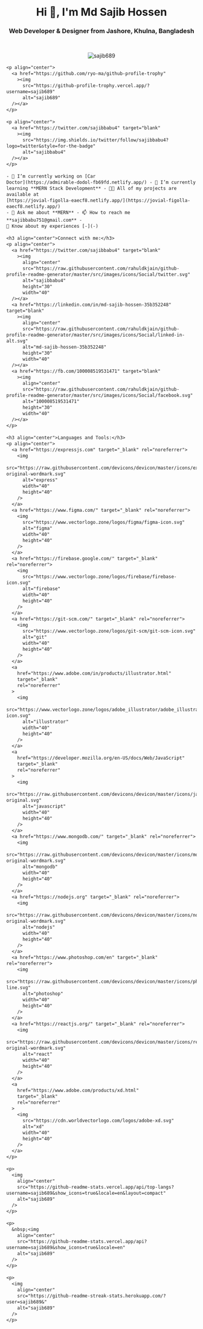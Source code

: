 <div align="center">
      <img
        src="https://www.optimalvirtualemployee.com/wp-content/uploads/2023/01/front-end-development.gif"
        alt=""
      />
    </div>
    <h1 align="center">Hi 👋, I'm Md Sajib Hossen</h1>
    <h3 align="center">
      Web Developer & Designer from Jashore, Khulna, Bangladesh
    </h3>
    <div align="center">
      <img
        width="500"
        src="https://cdn.dribbble.com/users/1162077/screenshots/3848914/programmer.gif"
        alt=""
      />
    </div>
    <p align="center">
      <img
        src="https://komarev.com/ghpvc/?username=sajib689&label=Profile%20views&color=0e75b6&style=flat"
        alt="sajib689"
      />
    </p>

    <p align="center">
      <a href="https://github.com/ryo-ma/github-profile-trophy"
        ><img
          src="https://github-profile-trophy.vercel.app/?username=sajib689"
          alt="sajib689"
      /></a>
    </p>

    <p align="center">
      <a href="https://twitter.com/sajibbabu4" target="blank"
        ><img
          src="https://img.shields.io/twitter/follow/sajibbabu4?logo=twitter&style=for-the-badge"
          alt="sajibbabu4"
      /></a>
    </p>

    - 🔭 I’m currently working on [Car
    Doctor](https://admirable-dodol-fb69fd.netlify.app/) - 🌱 I’m currently
    learning **MERN Stack Development** - 👨‍💻 All of my projects are available at
    [https://jovial-figolla-eaecf8.netlify.app/](https://jovial-figolla-eaecf8.netlify.app/)
    - 💬 Ask me about **MERN** - 📫 How to reach me **sajibbabu751@gmail.com** -
    📄 Know about my experiences [-](-)

    <h3 align="center">Connect with me:</h3>
    <p align="center">
      <a href="https://twitter.com/sajibbabu4" target="blank"
        ><img
          align="center"
          src="https://raw.githubusercontent.com/rahuldkjain/github-profile-readme-generator/master/src/images/icons/Social/twitter.svg"
          alt="sajibbabu4"
          height="30"
          width="40"
      /></a>
      <a href="https://linkedin.com/in/md-sajib-hossen-35b352248" target="blank"
        ><img
          align="center"
          src="https://raw.githubusercontent.com/rahuldkjain/github-profile-readme-generator/master/src/images/icons/Social/linked-in-alt.svg"
          alt="md-sajib-hossen-35b352248"
          height="30"
          width="40"
      /></a>
      <a href="https://fb.com/100008519531471" target="blank"
        ><img
          align="center"
          src="https://raw.githubusercontent.com/rahuldkjain/github-profile-readme-generator/master/src/images/icons/Social/facebook.svg"
          alt="100008519531471"
          height="30"
          width="40"
      /></a>
    </p>

    <h3 align="center">Languages and Tools:</h3>
    <p align="center">
      <a href="https://expressjs.com" target="_blank" rel="noreferrer">
        <img
          src="https://raw.githubusercontent.com/devicons/devicon/master/icons/express/express-original-wordmark.svg"
          alt="express"
          width="40"
          height="40"
        />
      </a>
      <a href="https://www.figma.com/" target="_blank" rel="noreferrer">
        <img
          src="https://www.vectorlogo.zone/logos/figma/figma-icon.svg"
          alt="figma"
          width="40"
          height="40"
        />
      </a>
      <a href="https://firebase.google.com/" target="_blank" rel="noreferrer">
        <img
          src="https://www.vectorlogo.zone/logos/firebase/firebase-icon.svg"
          alt="firebase"
          width="40"
          height="40"
        />
      </a>
      <a href="https://git-scm.com/" target="_blank" rel="noreferrer">
        <img
          src="https://www.vectorlogo.zone/logos/git-scm/git-scm-icon.svg"
          alt="git"
          width="40"
          height="40"
        />
      </a>
      <a
        href="https://www.adobe.com/in/products/illustrator.html"
        target="_blank"
        rel="noreferrer"
      >
        <img
          src="https://www.vectorlogo.zone/logos/adobe_illustrator/adobe_illustrator-icon.svg"
          alt="illustrator"
          width="40"
          height="40"
        />
      </a>
      <a
        href="https://developer.mozilla.org/en-US/docs/Web/JavaScript"
        target="_blank"
        rel="noreferrer"
      >
        <img
          src="https://raw.githubusercontent.com/devicons/devicon/master/icons/javascript/javascript-original.svg"
          alt="javascript"
          width="40"
          height="40"
        />
      </a>
      <a href="https://www.mongodb.com/" target="_blank" rel="noreferrer">
        <img
          src="https://raw.githubusercontent.com/devicons/devicon/master/icons/mongodb/mongodb-original-wordmark.svg"
          alt="mongodb"
          width="40"
          height="40"
        />
      </a>
      <a href="https://nodejs.org" target="_blank" rel="noreferrer">
        <img
          src="https://raw.githubusercontent.com/devicons/devicon/master/icons/nodejs/nodejs-original-wordmark.svg"
          alt="nodejs"
          width="40"
          height="40"
        />
      </a>
      <a href="https://www.photoshop.com/en" target="_blank" rel="noreferrer">
        <img
          src="https://raw.githubusercontent.com/devicons/devicon/master/icons/photoshop/photoshop-line.svg"
          alt="photoshop"
          width="40"
          height="40"
        />
      </a>
      <a href="https://reactjs.org/" target="_blank" rel="noreferrer">
        <img
          src="https://raw.githubusercontent.com/devicons/devicon/master/icons/react/react-original-wordmark.svg"
          alt="react"
          width="40"
          height="40"
        />
      </a>
      <a
        href="https://www.adobe.com/products/xd.html"
        target="_blank"
        rel="noreferrer"
      >
        <img
          src="https://cdn.worldvectorlogo.com/logos/adobe-xd.svg"
          alt="xd"
          width="40"
          height="40"
        />
      </a>
    </p>

    <p>
      <img
        align="center"
        src="https://github-readme-stats.vercel.app/api/top-langs?username=sajib689&show_icons=true&locale=en&layout=compact"
        alt="sajib689"
      />
    </p>

    <p>
      &nbsp;<img
        align="center"
        src="https://github-readme-stats.vercel.app/api?username=sajib689&show_icons=true&locale=en"
        alt="sajib689"
      />
    </p>

    <p>
      <img
        align="center"
        src="https://github-readme-streak-stats.herokuapp.com/?user=sajib689&"
        alt="sajib689"
      />
    </p>
